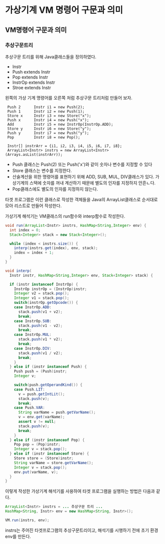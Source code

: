 # 가상기계 VM 명령어 구문과 의미

## VM명령어 구문과 의미

### 추상구문트리

추상구문 트리를 위해 Java클래스들을 정의하였다.

- Instr
- Push extends Instr
- Pop extends Instr
- InstrOp extends Instr
- Stroe extends Instr

왼쪽의 가상 기계 명령어를 오른쪽 처럼 추상구문 트리처럼 만들어 보자.

```text
 Push 2      Instr i1 = new Push(2);
 Push 1      Instr i2 = new Push(1);
 Store x     Instr i3 = new Store("x");
 Push x      Instr i4 = new Push("x");
 Add         Instr i5 = new InstrOp(InstrOp.ADD);
 Store y     Instr i6 = new Store("y");
 Push y      Instr i7 = new Push("y");
 Pop         Instr i8 = new Pop();

 Instr[] instrArr = {i1, i2, i3, i4, i5, i6, i7, i8};
 ArrayList<Instr> instrs = new ArrayList<Instr>(Arrays.asList(instrArr));
```

- Push 클래스는 Push(2) 또는 Push('x')와 같이 숫자나 변수를 지정할 수 있다
- Store 클래스는 변수를 지정한다.
- 산술계산을 위한 명령어를 표현하기 위해 ADD, SUB, MUL, DIV클래스가 있다. 가상기계의 스택에 숫자를 꺼내 계산하기 때문에 별도의 인자를 지정하지 안흔ㄴ다.
- Pop클래스에도 별도의 인자를 지정하지 않는다.

타겟 프로그램은 이런 클래스로 작성한 객체들을 Java의 ArrayList<Instr>클래스로 순서대로 모아 리스트로 만들어 작성한다.

가상기계 해석기는 VM클래스의 run함수와 interp함수로 작성한다.

```java
void run(ArrayList<Instr> instrs, HashMap<String,Integer> env) {
  int index = 0;
  Stack<Integer> stack = new Stack<Integer>();

  while (index < instrs.size()) {
    interp(instrs.get(index), env, stack);
    index = index + 1;
  }
}

void interp(
  Instr instr, HashMap<String,Integer> env, Stack<Integer> stack) {

  if (instr instanceof InstrOp) {
    InstrOp instrOp = (InstrOp)instr;
    Integer v2 = stack.pop();
    Integer v1 = stack.pop();
    switch(instrOp.getOpcode()) {
    case InstrOp.ADD:
      stack.push(v1 + v2);
      break;
    case InstrOp.SUB:
      stack.push(v1 - v2);
      break;
    case InstrOp.MUL:
      stack.push(v1 * v2);
      break;
    case InstrOp.DIV:
      stack.push(v1 / v2);
      break;
    }
  } else if (instr instanceof Push) {
    Push push = (Push)instr;
    Integer v;

    switch(push.getOperandKind()) {
    case Push.LIT:
      v = push.getIntLit();
      stack.push(v);
      break;
    case Push.VAR:
      String varName = push.getVarName();
      v = env.get(varName);
      assert v != null;
      stack.push(v);
      break;
    }
  } else if (instr instanceof Pop) {
    Pop pop = (Pop)instr;
    Integer v = stack.pop();
  } else if (instr instanceof Store) {
    Store store = (Store)instr;
    String varName = store.getVarName();
    Integer v = stack.pop();
    env.put(varName, v);
  } 
}
```

이렇게 작성한 가상기계 해석기를 사용하여 타겟 프로그램을 실행하는 방법은 다음과 같다.

```java
ArrayList<Instr> instrs = ... 추상구문 트리 ...
HashMap<String, Instr> env = new HashMap<String, Instr>();

VM.run(instrs, env);
```

instrs는 주어진 타겟프로그램의 추상구문트리이고, 해석기를 시행하기 전에 초기 환경 env를 만든다.

